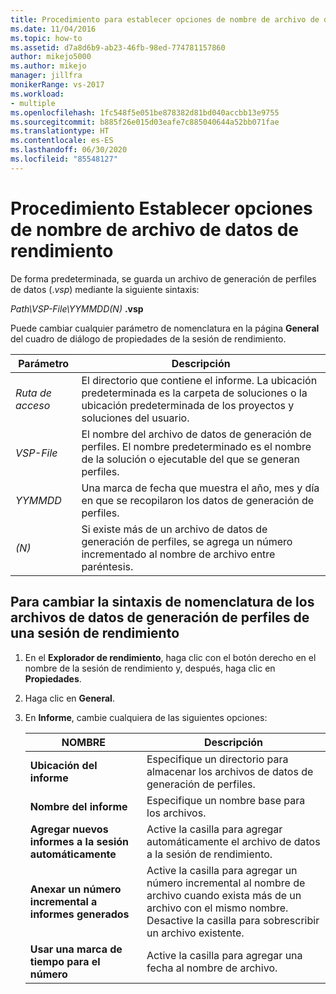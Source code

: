 ```yaml
---
title: Procedimiento para establecer opciones de nombre de archivo de datos de rendimiento | Microsoft Docs
ms.date: 11/04/2016
ms.topic: how-to
ms.assetid: d7a8d6b9-ab23-46fb-98ed-774781157860
author: mikejo5000
ms.author: mikejo
manager: jillfra
monikerRange: vs-2017
ms.workload:
- multiple
ms.openlocfilehash: 1fc548f5e051be878382d81bd040accbb13e9755
ms.sourcegitcommit: b885f26e015d03eafe7c885040644a52bb071fae
ms.translationtype: HT
ms.contentlocale: es-ES
ms.lasthandoff: 06/30/2020
ms.locfileid: "85548127"
---
```

# <a name="how-to-set-performance-data-file-name-options"></a>Procedimiento Establecer opciones de nombre de archivo de datos de rendimiento

De forma predeterminada, se guarda un archivo de generación de perfiles de datos (.*vsp*) mediante la siguiente sintaxis:

*Path\VSP-File\YYMMDD(N)* **.vsp**

Puede cambiar cualquier parámetro de nomenclatura en la página **General** del cuadro de diálogo de propiedades de la sesión de rendimiento.

|Parámetro|Descripción|
|-|-|
|*Ruta de acceso*|El directorio que contiene el informe. La ubicación predeterminada es la carpeta de soluciones o la ubicación predeterminada de los proyectos y soluciones del usuario.|
|*VSP-File*|El nombre del archivo de datos de generación de perfiles. El nombre predeterminado es el nombre de la solución o ejecutable del que se generan perfiles.|
|*YYMMDD*|Una marca de fecha que muestra el año, mes y día en que se recopilaron los datos de generación de perfiles.|
|*(N)*|Si existe más de un archivo de datos de generación de perfiles, se agrega un número incrementado al nombre de archivo entre paréntesis.|

## <a name="to-change-the-naming-syntax-of-the-profiling-data-files-of-a-performance-session"></a>Para cambiar la sintaxis de nomenclatura de los archivos de datos de generación de perfiles de una sesión de rendimiento

1. En el **Explorador de rendimiento**, haga clic con el botón derecho en el nombre de la sesión de rendimiento y, después, haga clic en **Propiedades**.

2. Haga clic en **General**.

3. En **Informe**, cambie cualquiera de las siguientes opciones:

    |NOMBRE|Descripción|
    |-|-|
    |**Ubicación del informe**|Especifique un directorio para almacenar los archivos de datos de generación de perfiles.|
    |**Nombre del informe**|Especifique un nombre base para los archivos.|
    |**Agregar nuevos informes a la sesión automáticamente**|Active la casilla para agregar automáticamente el archivo de datos a la sesión de rendimiento.|
    |**Anexar un número incremental a informes generados**|Active la casilla para agregar un número incremental al nombre de archivo cuando exista más de un archivo con el mismo nombre. Desactive la casilla para sobrescribir un archivo existente.|
    |**Usar una marca de tiempo para el número**|Active la casilla para agregar una fecha al nombre de archivo.|
